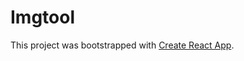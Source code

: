 # Imgtool

This project was bootstrapped with [Create React App](https://github.com/facebook/create-react-app).